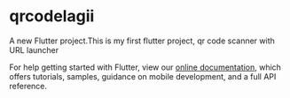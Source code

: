 # qrcodelagii

A new Flutter project.This is my first flutter project, qr code scanner with URL launcher

For help getting started with Flutter, view our
[online documentation](https://flutter.dev/docs), which offers tutorials,
samples, guidance on mobile development, and a full API reference.
